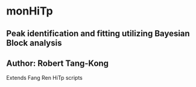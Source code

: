 # monHiTp

## Peak identification and fitting utilizing Bayesian Block analysis
## Author: Robert Tang-Kong
Extends Fang Ren HiTp scripts
